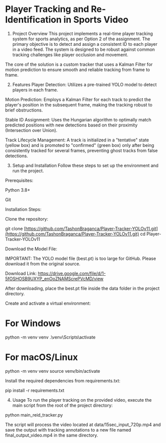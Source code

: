 # Player Tracking and Re-Identification in Sports Video
1. Project Overview
This project implements a real-time player tracking system for sports analytics, as per Option 2 of the assignment. The primary objective is to detect and assign a consistent ID to each player in a video feed. The system is designed to be robust against common tracking challenges like player occlusion and movement.

The core of the solution is a custom tracker that uses a Kalman Filter for motion prediction to ensure smooth and reliable tracking from frame to frame.

2. Features
Player Detection: Utilizes a pre-trained YOLO model to detect players in each frame.

Motion Prediction: Employs a Kalman Filter for each track to predict the player's position in the subsequent frame, making the tracking robust to brief obstructions.

Stable ID Assignment: Uses the Hungarian algorithm to optimally match predicted positions with new detections based on their proximity (Intersection over Union).

Track Lifecycle Management: A track is initialized in a "tentative" state (yellow box) and is promoted to "confirmed" (green box) only after being consistently tracked for several frames, preventing ghost tracks from false detections.

3. Setup and Installation
Follow these steps to set up the environment and run the project.

Prerequisites:

Python 3.8+

Git

Installation Steps:

Clone the repository:

git clone [https://github.com/TashonBraganca/Player-Tracker-YOLOv11.git](https://github.com/TashonBraganca/Player-Tracker-YOLOv11.git)
cd Player-Tracker-YOLOv11

Download the Model File:

IMPORTANT: The YOLO model file (best.pt) is too large for GitHub. Please download it from the original source.

Download Link: https://drive.google.com/file/d/1-5fOSHOSB9UXYP_enOoZNAMScrePVcMD/view

After downloading, place the best.pt file inside the data folder in the project directory.

Create and activate a virtual environment:

# For Windows
python -m venv venv
.\venv\Scripts\activate

# For macOS/Linux
python -m venv venv
source venv/bin/activate

Install the required dependencies from requirements.txt:

pip install -r requirements.txt

4. Usage
To run the player tracking on the provided video, execute the main script from the root of the project directory:

python main_reid_tracker.py

The script will process the video located at data/15sec_input_720p.mp4 and save the output with tracking annotations to a new file named final_output_video.mp4 in the same directory.

